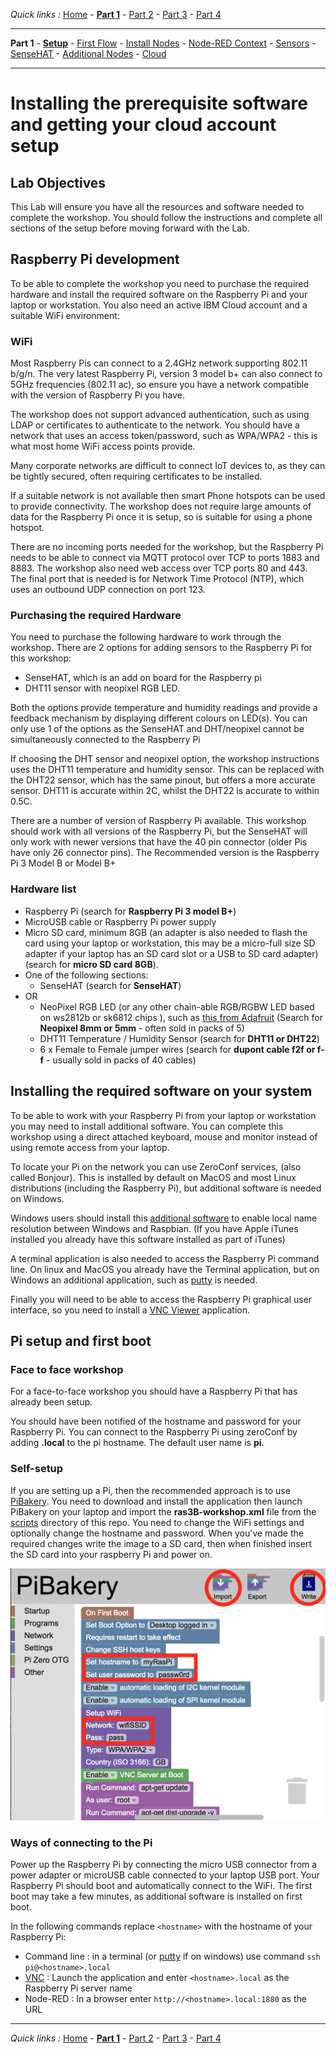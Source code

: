 *Quick links :*
[Home](/README.md) - [**Part 1**](/part1/README.md) - [Part 2](/part2/README.md) - [Part 3](/part3/README.md) - [Part 4](/part4/README.md)
***
**Part 1** - [**Setup**](/part1/PREREQ.md) - [First Flow](/part1/FIRSTFLOW.md) - [Install Nodes](/part1/INSTALLNODE.md) - [Node-RED Context](/part1/CONTEXT.md) - [Sensors](/part1/SENSORS.md) - [SenseHAT](/part1/SENSEHAT.md) - [Additional Nodes](/part1/ADDITIONALNODES.md) - [Cloud](/part1/IOTCLOUD.md)
***

# Installing the prerequisite software and getting your cloud account setup

## Lab Objectives

This Lab will ensure you have all the resources and software needed to complete the workshop.  You should follow the instructions and complete all sections of the setup before moving forward with the Lab.

## Raspberry Pi development

To be able to complete the workshop you need to purchase the required hardware and install the required software on the Raspberry Pi and your laptop or workstation.  You also need an active IBM Cloud account and a suitable WiFi environment:

### WiFi

Most Raspberry Pis can connect to a 2.4GHz network supporting 802.11 b/g/n.  The very latest Raspberry Pi, version 3 model b+ can also connect to 5GHz frequencies (802.11 ac), so ensure you have a network compatible with the version of Raspberry Pi you have.

The workshop does not support advanced authentication, such as using LDAP or certificates to authenticate to the network.  You should have a network that uses an access token/password, such as WPA/WPA2 - this is what most home WiFi access points provide.

Many corporate networks are difficult to connect IoT devices to, as they can be tightly secured, often requiring certificates to be installed.

If a suitable network is not available then smart Phone hotspots can be used to provide connectivity. The workshop does not require large amounts of data for the Raspberry Pi once it is setup, so is suitable for using a phone hotspot.

There are no incoming ports needed for the workshop, but the Raspberry Pi needs to be able to connect via MQTT protocol over TCP to ports 1883 and 8883.  The workshop also need web access over TCP ports 80 and 443.  The final port that is needed is for Network Time Protocol (NTP), which uses an outbound UDP connection on port 123.

### Purchasing the required Hardware

You need to purchase the following hardware to work through the workshop.  There are 2 options for adding sensors to the Raspberry Pi for this workshop:

- SenseHAT, which is an add on board for the Raspberry pi
- DHT11 sensor with neopixel RGB LED.  

Both the options provide temperature and humidity readings and provide a feedback mechanism by displaying different colours on LED(s).  You can only use 1 of the options as the SenseHAT and DHT/neopixel cannot be simultaneously connected to the Raspberry Pi

If choosing the DHT sensor and neopixel option, the workshop instructions uses the DHT11 temperature and humidity sensor.  This can be replaced with the DHT22 sensor, which has the same pinout, but offers a more accurate sensor.  DHT11 is accurate within 2C, whilst the DHT22 is accurate to within 0.5C.

There are a number of version of Raspberry Pi available.  This workshop should work with all versions of the Raspberry Pi, but the SenseHAT will only work with newer versions that have the 40 pin connector (older Pis have only 26 connector pins).  The Recommended version is the Raspberry Pi 3 Model B or Model B+

### Hardware list

- Raspberry Pi (search for **Raspberry Pi 3 model B+**)
- MicroUSB cable or Raspberry Pi power supply
- Micro SD card, minimum 8GB (an adapter is also needed to flash the card using your laptop or workstation, this may be a micro-full size SD adapter if your laptop has an SD card slot or a USB to SD card adapter) (search for **micro SD card 8GB**).
- One of the following sections:
  - SenseHAT (search for **SenseHAT**)
- OR
  - NeoPixel RGB LED (or any other chain-able RGB/RGBW LED based on ws2812b or sk6812 chips ), such as [this from Adafruit](https://www.adafruit.com/product/1734) (Search for **Neopixel 8mm or 5mm** - often sold in packs of 5)
  - DHT11 Temperature / Humidity Sensor (search for **DHT11 or DHT22**)
  - 6 x Female to Female jumper wires (search for **dupont cable f2f or f-f** - usually sold in packs of 40 cables)

## Installing the required software on your system

To be able to work with your Raspberry Pi from your laptop or workstation you may need to install additional software.  You can complete this workshop using a direct attached keyboard, mouse and monitor instead of using remote access from your laptop.

To locate your Pi on the network you can use ZeroConf services, (also called Bonjour).  This is installed by default on MacOS and most Linux distributions (including the Raspberry Pi), but additional software is needed on Windows.

Windows users should install this [additional software](https://support.apple.com/kb/dl999?locale=en_GB) to enable local name resolution between Windows and Raspbian.  (If you have Apple iTunes installed you already have this software installed as part of iTunes)  

A terminal application is also needed to access the Raspberry Pi command line.  On linux and MacOS you already have the Terminal application, but on Windows an additional application, such as [putty](http://www.putty.org) is needed.

Finally you will need to be able to access the Raspberry Pi graphical user interface, so you need to install a [VNC Viewer](https://www.realvnc.com/en/connect/download/viewer/) application.

## Pi setup and first boot

### Face to face workshop

For a face-to-face workshop you should have a Raspberry Pi that has already been setup.

You should have been notified of the hostname and password for your Raspberry Pi.  You can connect to the Raspberry Pi using zeroConf by adding **.local** to the pi hostname.  The default user name is **pi**.

### Self-setup

If you are setting up a Pi, then the recommended approach is to use [PiBakery](http://www.pibakery.org).  You need to download and install the application then launch PiBakery on your laptop and import the **ras3B-workshop.xml** file from the [scripts](../scripts) directory of this repo.  You need to change the WiFi settings and optionally change the hostname and password.  When you've made the required changes write the image to a SD card, then when finished insert the SD card into your raspberry Pi and power on.

![Pi Bakery](images/piBakery.png)

### Ways of connecting to the Pi

Power up the Raspberry Pi by connecting the micro USB connector from a power adapter or microUSB cable connected to your laptop USB port.  Your Raspberry Pi should boot and automatically connect to the WiFi.  The first boot may take a few minutes, as additional software is installed on first boot.

In the following commands replace `<hostname>` with the hostname of your Raspberry Pi:

- Command line : in a terminal (or [putty](http://www.putty.org/) if on windows) use command `ssh pi@<hostname>.local`
- [VNC](https://www.raspberrypi.org/documentation/remote-access/vnc/) : Launch the application and enter `<hostname>.local` as the Raspberry Pi server name
- Node-RED : In a browser enter `http://<hostname>.local:1880` as the URL

***
*Quick links :*
[Home](/README.md) - [**Part 1**](/part1/README.md) - [Part 2](/part2/README.md) - [Part 3](/part3/README.md) - [Part 4](/part4/README.md)
